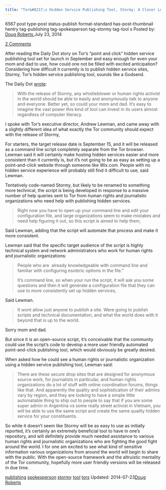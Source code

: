 ```yaml
---
title: "Tor&#8217;s Hidden Service Publishing Tool, Stormy: A Closer Look"
---
```


6567 post type-post status-publish format-standard has-post-thumbnail hentry  tag-publishing tag-spokesperson tag-stormy tag-tool  s
Posted by: <a href="https://www.deepdotweb.com/author/dougroberts/" title="">Doug Roberts </a></span>
<span>July 23, 2014</span>
    
<a href="/2014/07/23/a-closer-look-at-tors-hidden-service-publishing-tool-stormy/#comments">2 Comments</a></span>
</p>
<p style="margin-bottom: 0in;">After reading the Daily Dot story on Tor&#8217;s “point and click” hidden service publishing tool set for launch in September and easy enough for even your mom and dad to use, how could one not be filled with excited anticipation? Considering how difficult it currently is to publish hidden service sites, Stormy, Tor&#8217;s hidden service publishing tool, sounds like a Godsend.</p>
<div class="im">
<p style="margin-bottom: 0in;">The Daily Dot <a href="http://www.dailydot.com/technology/tor-stormy-launch-september-2014/" target="_blank">wrote</a>:</p>
<blockquote>
<p style="margin-bottom: 0in;">With the release of Stormy, any whistleblower or human rights activist in the world should be able to easily and anonymously talk to anyone and everyone. Better yet, so could your mom and dad. It’s easy to imagine the vast power this kind of tool can invest in its users almost regardless of computer literacy.</p>
</blockquote>
<p style="margin-bottom: 0in;">I spoke with Tor&#8217;s executive director, Andrew Lewman, and came away with a slightly different idea of what exactly the Tor community should expect with the release of Stormy,</p>
<p style="margin-bottom: 0in;">For starters, the target release date is <span class="aBn" tabindex="0" data-term="goog_507101644"><span class="aQJ">September 15</span></span>, and it will be released as a command line script completely separate from the Tor browser. Lewman said it will certainly make hosting hidden services easier and more consistent than it currently is, but it&#8217;s not going to be as easy as setting up a point-and-click website through someone like Wix.com. People with no hidden service experience will probably still find it difficult to use, said Lewman.</p>
<p style="margin-bottom: 0in;">Tentatively code-named Stormy, but likely to be renamed to something more technical, the script is being developed in response to a massive number of help queries sent to Tor from human rights and journalistic organizations who need help with publishing hidden services.</p>
<blockquote>
<p style="margin-bottom: 0in;">Right now you have to open up your command line and edit your configuration file, and large organizations seem to make mistakes and need help figuring it out, so this script is aimed to help them,</p>
</blockquote>
<p style="margin-bottom: 0in;">Said Lewman, adding that the script will automate that process and make it more consistent.</p>
<p style="margin-bottom: 0in;">Lewman said that the specific target audience of the script is highly technical system and network administrators who work for human rights and journalistic organizations:</p>
<blockquote>
<p style="margin-bottom: 0in;">People who are  already knowledgeable with command line and familiar with configuring esoteric options in the file.”</p>
<p style="margin-bottom: 0in;">It&#8217;s command line, so when your run the script, it will ask you some questions and then it will generate a configuration file that they can use to more consistently set up hidden services,</p>
</blockquote>
<p style="margin-bottom: 0in;">Said Lewman.</p>
<blockquote>
<p style="margin-bottom: 0in;">It wont allow just anyone to publish a site. Were going to publish scripts and technical documentation, and what the world does with it beyond that is up to the world.</p>
</blockquote>
<p style="margin-bottom: 0in;">Sorry mom and dad.</p>
<p style="margin-bottom: 0in;">But since it is an open-source script, it&#8217;s conceivable that the community could use the script&#8217;s code to develop a more user friendly automated point-and-click publishing tool, which would obviously be greatly desired.</p>
<p style="margin-bottom: 0in;">When asked how he could see a human rights or journalistic organization using a hidden service publishing tool, Lewman said:</p>
<blockquote>
<p style="margin-bottom: 0in;">There are these secure drop sites that are designed for anonymous source work, for journalists in particular, and human rights organizations do a lot of stuff with online coordination forums, things like that. And apparently the quality and sophistication of their admins vary by region, and they are looking to have a simple little automatable thing to ship out to people to say that if you are some super admin in Argentina vs some really street activist in Vietnam, you will be able to use the same script and create the same quality hidden service for your constituents.</p>
</blockquote>
</div>
<p>So while it doesn&#8217;t seem like Stormy will be as easy to use as initially reported, it&#8217;s certainly an extremely beneficial tool to have in one&#8217;s repository, and will definitely provide much needed assistance to various human rights and journalistic organizations who are fighting the good fight around the world. I for one am excited to see what kind of sensitive information various organizations from around the world will begin to share with the public. With the open-source framework and the altruistic mentality of the Tor community, hopefully more user friendly versions will be released in due time.</p>
</div>
 <a href="https://www.deepdotweb.com/tag/publishing/" rel="tag">publishing</a> <a href="https://www.deepdotweb.com/tag/spokesperson/" rel="tag">spokesperson</a> <a href="https://www.deepdotweb.com/tag/stormy/" rel="tag">stormy</a> <a href="https://www.deepdotweb.com/tag/tool/" rel="tag">tool</a>  <a href="https://www.deepdotweb.com/tag/tors/" rel="tag">tors</a></span> 
Updated: 2014-07-23<a href="https://www.deepdotweb.com/author/dougroberts/" title="Posts by Doug Roberts" rel="author">Doug Roberts</a></strong></div>
    
